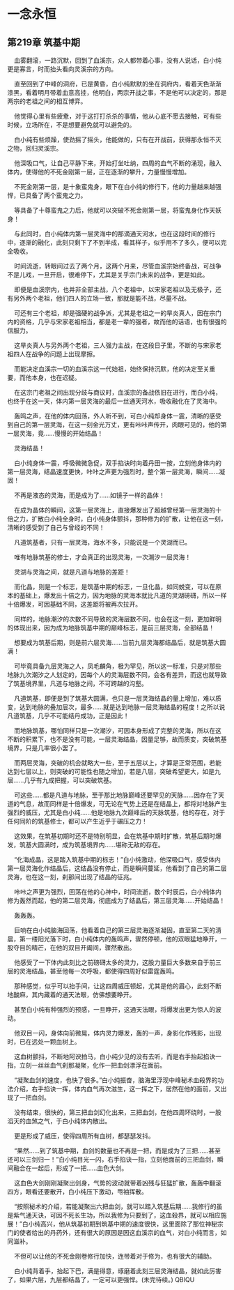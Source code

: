 # 一念永恒 
 ## 第219章 筑基中期
     血雾翻滚，一路沉默，回到了血溪宗，众人都带着心事，没有人说话，白小纯更是寡言，时而抬头看向灵溪宗的方向。

    直至回到了中峰的洞府，已是黄昏，白小纯默默的坐在洞府内，看着天色渐渐漆黑，看着明月带着血意高挂，他明白，两宗开战之事，不是他可以决定的，那是两宗的老祖之间的相互博弈。

    他觉得心里有些疲惫，对于这打打杀杀的事情，他从心底不愿去接触，可有些时候，立场所在，不是想要避免就可以避免的。

    白小纯有些烦躁，使劲摇了摇头，他能做的，只有在开战前，获得那永恒不灭之物，回归灵溪宗。

    他深吸口气，让自己平静下来，开始打坐吐纳，四周的血气不断的涌现，融入体内，使得他的不死金刚第一层，正在逐渐的攀升，力量慢慢增加。

    不死金刚第一层，是十象蛮鬼身，眼下在白小纯的修行下，他的力量越来越强悍，已具备了两个蛮鬼之力。

    等具备了十尊蛮鬼之力后，他就可以突破不死金刚第一层，将蛮鬼身化作天妖身！

    与此同时，白小纯体内第一层灵海中的那滴通天河水，也在这段时间的修行中，逐渐的融化，此刻只剩下了不到半成，看其样子，似乎用不了多久，便可以完全吸收。

    时间流逝，转眼间过去了两个月，这两个月来，尽管血溪宗始终备战，可战争不是儿戏，一旦开启，很难停下，尤其是关乎宗门未来的战争，更是如此。

    即便是血溪宗内，也并非全部主战，八个老祖中，以宋家老祖以及无极子，还有另外两个老祖，他们四人的立场一致，那就是能不战，尽量不战。

    可还有三个老祖，却是强硬的战争派，尤其是老祖之一的旱炎真人，因在宗门内的资格，几乎与宋家老祖相当，都是老一辈的强者，故而他的话语，也有很强的信服力。

    这旱炎真人与另外两个老祖，三人强力主战，在这段日子里，不断的与宋家老祖四人在战争的问题上出现摩擦。

    而能决定血溪宗一切的血溪宗这一代始祖，始终保持沉默，他的决定至关重要，而他本身，也在迟疑。

    在这宗门老祖之间出现分歧与商议时，血溪宗的备战依旧在进行，而白小纯，也终于在这一天，体内第一层灵海的最后一丝通天河水，吸收融化在了灵海中。

    轰鸣之声，在他的体内回荡，外人听不到，可白小纯却身体一震，清晰的感受到自己的第一层灵海，在这一刻金光万丈，更有咔咔声传开，肉眼可见的，他的第一层灵海，竟……慢慢的开始结晶！

    灵海结晶！

    白小纯身体一震，呼吸微微急促，双手掐诀时向着丹田一按，立刻他身体内的第一层灵海，结晶速度更快，咔咔之声更为强烈时，整个第一层灵海，瞬间……凝固！

    不再是液态的灵海，而是成为了……如镜子一样的晶体！

    在成为晶体的瞬间，这第一层灵海上，直接爆发出了超越曾经第一层灵海的十倍之力，扩散白小纯全身时，白小纯身体颤抖，那种修为的扩散，让他在这一刻，清晰的感受到了自己与曾经的不同！

    凡道筑基者，只有一层灵海，海水不多，只能说是一个灵湖而已。

    唯有地脉筑基的修士，才会真正的出现灵海，一次潮汐一层灵海！

    灵湖与灵海之间，就是凡道与地脉的差距！

    而化晶，则是一个标志，是筑基中期的标志，一旦化晶，如同蜕变，可以在原本的基础上，爆发出十倍之力，因为地脉的灵海本就比凡道的灵湖磅礴，所以一样十倍爆发，可因基础不同，这差距将被再次拉开。

    同样的，地脉潮汐的次数不同导致的灵海层数不同，也会在这一刻，更加鲜明的体现出来，因为成为地脉筑基中期的巅峰标志，是前三层灵海，全部结晶！

    想要成为筑基后期，则是前六层灵海……当前九层灵海都结晶后，就是筑基大圆满！

    可毕竟具备九层灵海之人，凤毛麟角，极为罕见，所以这一标准，只是对那些地脉九次潮汐之人划定的，因每个人的灵海层数不同，会各有差异，而这也就导致了筑基境界里，凡道与地脉之间，不可跨越的沟壑。

    凡道筑基，即便是到了筑基大圆满，也只是一层灵海结晶的量上增加，难以质变，达到地脉的叠加层次，最多……就是达到地脉一层灵海结晶的程度！之所以说凡道筑基，几乎不可能结丹成功，正是因此！

    而地脉筑基，哪怕同样只是一次潮汐，可因本身形成了完整的灵海，所以在这不断的积累下，也不是没有可能，一层灵海结晶，因量足够，故而质变，突破筑基境界，只是几率很小罢了。

    而两层灵海，突破的机会就略大一些，至于五层以上，才算是正常范围，若能达到七层以上，则突破的可能性也随之增加，若是八层，突破希望更大，如是九层……几乎有九成把握，可以突破筑基。

    可这些……都是凡道与地脉，至于那比地脉巅峰还要罕见的天脉……因存在了天道的气息，故而同样是十倍爆发，可无论在气势上还是在结晶上，都将对地脉产生强烈的威压，尤其是白小纯……他是地脉九次巅峰后的天脉筑基，他的存在，对于任何同阶的筑基修士，都可以产生近乎于碾压之力！

    这效果，在筑基初期时还不是特别明显，会在筑基中期时扩散，筑基后期时爆发，筑基大圆满时，成为筑基境界内……堪称无敌的存在。

    “化海成晶，这是踏入筑基中期的标志！”白小纯激动，他深吸口气，感受体内第一层灵海化作结晶后，这结晶没有停止，而是瞬间蔓延，他看到了自己的第二层灵海，也在这一刻，刹那间出现了结晶的征兆。

    咔咔之声更为强烈，回荡在他的心神中，时间流逝，数个时辰后，白小纯体内修为轰然而起，他的第二层灵海，彻底成为了结晶后，第三层灵海……开始结晶！

    轰轰轰。

    巨响在白小纯脑海回荡，他看着自己的第三层灵海逐渐凝固，直至第二天的清晨，第一缕阳光落下时，白小纯体内的轰鸣声，骤然停顿，他的双眼猛地睁开，一股夺目的精芒，在他的双目开阖间，骤然散出。

    他感受了一下体内此刻比之前磅礴太多的灵力，这股力量巨大多数来自于前三层的灵海结晶，甚至他每一次呼吸，都使得四周好似雷霆轰鸣。

    那种感觉，似乎可以抬手间，让这四周威压顿起，尤其是他的眉心，此刻不断地酸麻，其内藏着的通天法眼，仿佛想要睁开。

    甚至白小纯有种强烈的预感，一旦睁开，这通天法眼，将爆发出更为惊人的波动。

    他双目一闪，身体向前微晃，体内灵力爆发，轰的一声，身影化作残影，出现时，已在远处一颗血树上。

    这血树颤抖，不断地阿谀拍马，白小纯少见的没有去听，而是右手抬起掐诀一指，立刻一丝丝血气刹那凝聚，化作一把血剑漂浮在面前。

    “凝聚血剑的速度，也快了很多。”白小纯振奋，脑海里浮现中峰秘术血殺界的功法介绍，右手掐诀一挥，体内血气再次滋生，这一挥之下，居然在他的面前，又出现了一把血剑。

    没有结束，很快的，第三把血剑幻化出来，三把血剑，在他四周环绕时，一股滔天的血煞之气，于白小纯体内散出。

    更是形成了威压，使得四周所有血树，都瑟瑟发抖。

    “果然……到了筑基中期，血剑的数量也不再是一把，而是成为了三把……甚至还可以三剑归一！”白小纯目光一闪，右手掐诀一指，立刻他面前的三把血剑，瞬间融合在一起后，形成了一把……血色大剑。

    这血色大剑刚刚凝聚出剑身，气势的波动就带着凶残与狂猛扩散，轰轰中翻滚四方，眼看还要散开，白小纯压下激动，甩袖挥散。

    “按照秘术的介绍，若能凝聚出六把血剑，就可以踏入筑基后期……我修行的虽是紫气通天诀，可因不死长生功，所以我修为只要到了，这血殺界，就可以相应施展！”白小纯高兴，他从筑基初期到筑基中期的速度很快，这里面除了那位神秘宗门的使者给出的丹药外，还有很大的原因是因这血溪宗的血气，对白小纯而言，如同滋补。

    不但可以让他的不死金刚卷修行加快，连带着对于修为，也有很大的辅助。

    白小纯背着手，抬起下巴，满是得意，琢磨着此刻三层灵海结晶，就如此厉害了，如果六层，九层都结晶了，一定可以更强悍。(未完待续。) 
QBIQU